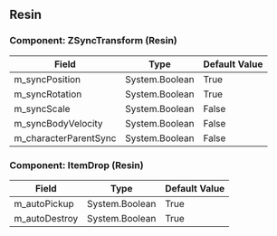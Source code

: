 ## Resin

### Component: ZSyncTransform (Resin)

|Field|Type|Default Value|
|-----|----|-------------|
|m_syncPosition|System.Boolean|True|
|m_syncRotation|System.Boolean|True|
|m_syncScale|System.Boolean|False|
|m_syncBodyVelocity|System.Boolean|False|
|m_characterParentSync|System.Boolean|False|

### Component: ItemDrop (Resin)

|Field|Type|Default Value|
|-----|----|-------------|
|m_autoPickup|System.Boolean|True|
|m_autoDestroy|System.Boolean|True|

